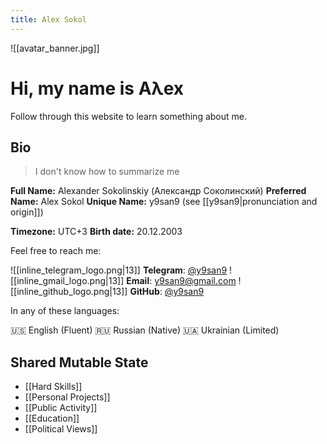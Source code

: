 ```yaml
---
title: Alex Sokol
---
```

![[avatar_banner.jpg]]

# Hi, my name is Aλex

Follow through this website to learn something about me.

## Bio

> I don't know how to summarize me

**Full Name:** Alexander Sokolinskiy (Александр Соколинский)
**Preferred Name:** Alex Sokol
**Unique Name:** y9san9 (see [[y9san9|pronunciation and origin]])

**Timezone:** UTC+3
**Birth date:** 20.12.2003

Feel free to reach me:

![[inline_telegram_logo.png|13]] **Telegram**: [@y9san9](https://t.me/y9san9)
![[inline_gmail_logo.png|13]] **Email**: y9san9@gmail.com
![[inline_github_logo.png|13]] **GitHub**: [@y9san9](https://github.com/y9san9)

In any of these languages:

🇺🇸 English (Fluent)
🇷🇺 Russian (Native)
🇺🇦 Ukrainian (Limited)

## Shared Mutable State

- [[Hard Skills]]
- [[Personal Projects]]
- [[Public Activity]]
- [[Education]]
- [[Political Views]]

